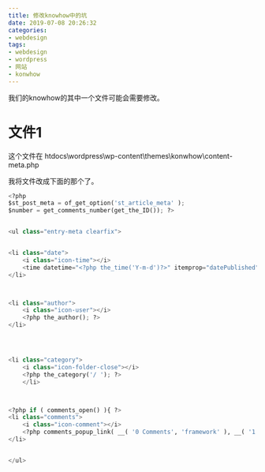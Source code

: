 ```yaml
---
title: 修改knowhow中的坑
date: 2019-07-08 20:26:32
categories:
- webdesign
tags:
- webdesign
- wordpress
- 网站
- konwhow
---
```

我们的knowhow的其中一个文件可能会需要修改。

<!-- more -->

# 文件1

这个文件在 htdocs\wordpress\wp-content\themes\konwhow\content-meta.php

我将文件改成下面的那个了。

```python
<?php 
$st_post_meta = of_get_option('st_article_meta' );
$number = get_comments_number(get_the_ID()); ?>


<ul class="entry-meta clearfix">


<li class="date"> 
    <i class="icon-time"></i>
    <time datetime="<?php the_time('Y-m-d')?>" itemprop="datePublished"><?php the_time( get_option('date_format') ); ?></time>
</li>



<li class="author">
    <i class="icon-user"></i>
	<?php the_author(); ?>
</li>




<li class="category">
    <i class="icon-folder-close"></i>
    <?php the_category('/ '); ?>
    </li>



<?php if ( comments_open() ){ ?>
<li class="comments">
    <i class="icon-comment"></i>
	<?php comments_popup_link( __( '0 Comments', 'framework' ), __( '1 Comment', 'framework' ), __( '% Comments', 'framework' ) ); ?><?php } ?>
</li>


</ul>
```



